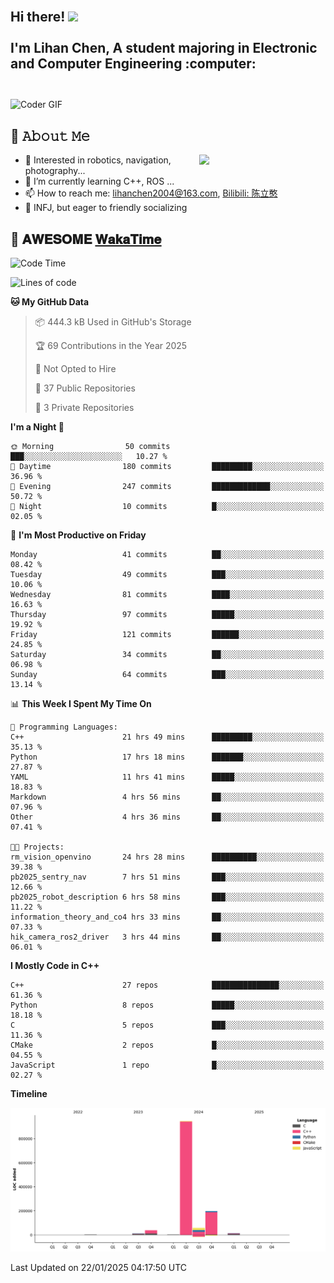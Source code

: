 <h2 align="left">
 <abc>
  <br>Hi there! <img src="https://user-images.githubusercontent.com/42378118/110234147-e3259600-7f4e-11eb-95be-0c4047144dea.gif" width="30"><br>
  <br> I'm Lihan Chen, A student majoring in Electronic and Computer Engineering :computer:<br>
  <br>
 </abc>
</h2>

<img align="center" src="https://media.giphy.com/media/SWoSkN6DxTszqIKEqv/giphy.gif" alt="Coder GIF" width="500">

## :book: 𝙰𝚋𝚘𝚞𝚝 𝙼𝚎

<img align="right" width="40%" src="https://github-readme-stats.vercel.app/api?username=LihanChen2004&show_icons=true&icon_color=CE1D2D&text_color=718096&bg_color=ffffff&hide_title=true" />

- 🌟 Interested in robotics, navigation, photography...
- 🌱 I’m currently learning C++, ROS ... 
- 📫 How to reach me: lihanchen2004@163.com, [Bilibili: 陈立憨](https://space.bilibili.com/170786212)
- 👯 INFJ, but eager to friendly socializing

## 📜 𝐀𝐖𝐄𝐒𝐎𝐌𝐄 [𝐖𝐚𝐤𝐚𝐓𝐢𝐦𝐞](https://github.com/anmol098/waka-readme-stats)

<!--START_SECTION:waka-->
![Code Time](http://img.shields.io/badge/Code%20Time-653%20hrs%2016%20mins-blue)

![Lines of code](https://img.shields.io/badge/From%20Hello%20World%20I%27ve%20Written-1.3%20million%20lines%20of%20code-blue)

**🐱 My GitHub Data** 

> 📦 444.3 kB Used in GitHub's Storage 
 > 
> 🏆 69 Contributions in the Year 2025
 > 
> 🚫 Not Opted to Hire
 > 
> 📜 37 Public Repositories 
 > 
> 🔑 3 Private Repositories 
 > 
**I'm a Night 🦉** 

```text
🌞 Morning                50 commits          ███░░░░░░░░░░░░░░░░░░░░░░   10.27 % 
🌆 Daytime                180 commits         █████████░░░░░░░░░░░░░░░░   36.96 % 
🌃 Evening                247 commits         █████████████░░░░░░░░░░░░   50.72 % 
🌙 Night                  10 commits          █░░░░░░░░░░░░░░░░░░░░░░░░   02.05 % 
```
📅 **I'm Most Productive on Friday** 

```text
Monday                   41 commits          ██░░░░░░░░░░░░░░░░░░░░░░░   08.42 % 
Tuesday                  49 commits          ███░░░░░░░░░░░░░░░░░░░░░░   10.06 % 
Wednesday                81 commits          ████░░░░░░░░░░░░░░░░░░░░░   16.63 % 
Thursday                 97 commits          █████░░░░░░░░░░░░░░░░░░░░   19.92 % 
Friday                   121 commits         ██████░░░░░░░░░░░░░░░░░░░   24.85 % 
Saturday                 34 commits          ██░░░░░░░░░░░░░░░░░░░░░░░   06.98 % 
Sunday                   64 commits          ███░░░░░░░░░░░░░░░░░░░░░░   13.14 % 
```


📊 **This Week I Spent My Time On** 

```text
💬 Programming Languages: 
C++                      21 hrs 49 mins      █████████░░░░░░░░░░░░░░░░   35.13 % 
Python                   17 hrs 18 mins      ███████░░░░░░░░░░░░░░░░░░   27.87 % 
YAML                     11 hrs 41 mins      █████░░░░░░░░░░░░░░░░░░░░   18.83 % 
Markdown                 4 hrs 56 mins       ██░░░░░░░░░░░░░░░░░░░░░░░   07.96 % 
Other                    4 hrs 36 mins       ██░░░░░░░░░░░░░░░░░░░░░░░   07.41 % 

🐱‍💻 Projects: 
rm_vision_openvino       24 hrs 28 mins      ██████████░░░░░░░░░░░░░░░   39.38 % 
pb2025_sentry_nav        7 hrs 51 mins       ███░░░░░░░░░░░░░░░░░░░░░░   12.66 % 
pb2025_robot_description 6 hrs 58 mins       ███░░░░░░░░░░░░░░░░░░░░░░   11.22 % 
information_theory_and_co4 hrs 33 mins       ██░░░░░░░░░░░░░░░░░░░░░░░   07.33 % 
hik_camera_ros2_driver   3 hrs 44 mins       ██░░░░░░░░░░░░░░░░░░░░░░░   06.01 % 
```

**I Mostly Code in C++** 

```text
C++                      27 repos            ███████████████░░░░░░░░░░   61.36 % 
Python                   8 repos             █████░░░░░░░░░░░░░░░░░░░░   18.18 % 
C                        5 repos             ███░░░░░░░░░░░░░░░░░░░░░░   11.36 % 
CMake                    2 repos             █░░░░░░░░░░░░░░░░░░░░░░░░   04.55 % 
JavaScript               1 repo              █░░░░░░░░░░░░░░░░░░░░░░░░   02.27 % 
```



**Timeline**

![Lines of Code chart](https://raw.githubusercontent.com/LihanChen2004/LihanChen2004/main/assets/bar_graph.png)


 Last Updated on 22/01/2025 04:17:50 UTC
<!--END_SECTION:waka-->

<!--
**LihanChen2004/LihanChen2004** is a ✨ _special_ ✨ repository because its `README.md` (this file) appears on your GitHub profile.

Here are some ideas to get you started:

- 🔭 I’m currently working on ...
- 🌱 I’m currently learning ...
- 👯 I’m looking to collaborate on ...
- 🤔 I’m looking for help with ...
- 💬 Ask me about ...
- 📫 How to reach me: ...
- 😄 Pronouns: ...
- ⚡ Fun fact: ...
-->
